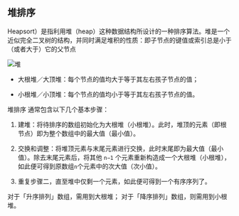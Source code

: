 ## 堆排序

Heapsort）是指利用堆（heap）这种数据结构所设计的一种排序算法。堆是一个近似完全二叉树的结构，并同时满足堆积的性质：即子节点的键值或索引总是小于（或者大于）它的父节点

![堆](https://pic.leetcode-cn.com/1653536003-vJzfMj-heap.png)

* 大根堆／大顶堆：每个节点的值均大于等于其左右孩子节点的值；

* 小根堆／小顶堆：每个节点的值均小于等于其左右孩子节点的值。

堆排序 通常包含以下几个基本步骤：

1. 建堆：将待排序的数组初始化为大根堆（小根堆）。此时，堆顶的元素（即根节点）即为整个数组中的最大值（最小值）。

2. 交换和调整：将堆顶元素与末尾元素进行交换，此时末尾即为最大值（最小值）。除去末尾元素后，将其他 ```n−1``` 个元素重新构造成一个大根堆（小根堆），如此便可得到原数组``` n ```个元素中的次大值（次小值）。

3. 重复步骤二，直至堆中仅剩一个元素，如此便可得到一个有序序列了。

对于「升序排列」数组，需用到大根堆；
对于「降序排列」数组，则需用到小根堆。

